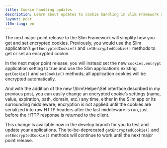```yaml
---
title: Cookie handling updates
description: Learn about updates to cookie handling in Slim Framework applications.
layout: post
l10n-lang: en
---
```


The next major point release to the Slim Framework will simplify how you get and set encrypted cookies. Previously, you would use the Slim application’s `getEncryptedCookie()` and `setEncryptedCookie()` methods to get or set an encrypted cookie.

In the next major point release, you will instead set the new `cookies.encrypt` application setting to true and use the Slim application’s existing `getCookie()` and `setCookie()` methods; all application cookies will be encrypted automatically.

And with the addition of the new \Slim\Helper\Set interface described in my previous post, you can easily change an encrypted cookie’s settings (name, value, expiration, path, domain, etc.) any time, either in the Slim app or its surrounding middleware; encryption is not applied until the cookies are serialized into raw HTTP headers after the last middleware is run, just before the HTTP response is returned to the client.

This change is available now in the develop branch for you to test and update your applications. The to-be-deprecated `getEncryptedCookie()` and `setEncryptedCookie()` methods will continue to work until the next major point release.
